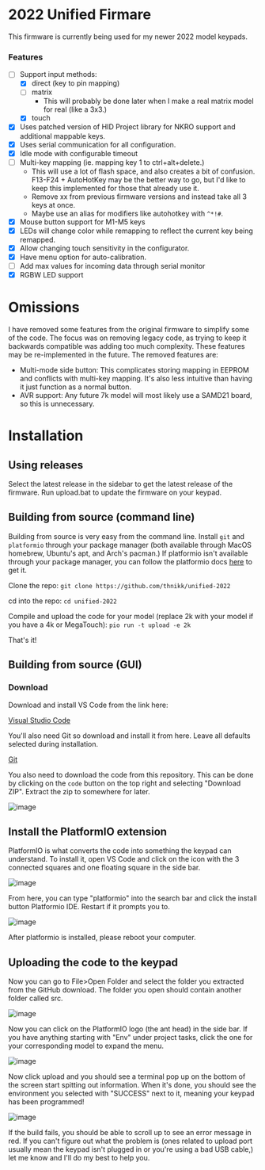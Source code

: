 # 2022 Unified Firmare

This firmware is currently being used for my newer 2022 model keypads.

### Features

- [ ] Support input methods:
    - [x] direct (key to pin mapping)
    - [ ] matrix
        - This will probably be done later when I make a real matrix model for real (like a 3x3.)
    - [x] touch
- [x] Uses patched version of HID Project library for NKRO support and additional mappable keys.
- [x] Uses serial communication for all configuration.
- [x] Idle mode with configurable timeout
- [ ] Multi-key mapping (ie. mapping key 1 to ctrl+alt+delete.)
    - This will use a lot of flash space, and also creates a bit of confusion. F13-F24 + AutoHotKey may be the better way to go, but I'd like to keep this implemented for those that already use it.
    - Remove xx from previous firmware versions and instead take all 3 keys at once.
    - Maybe use an alias for modifiers like autohotkey with `^*!#`.
- [x] Mouse button support for M1-M5 keys
- [x] LEDs will change color while remapping to reflect the current key being remapped.
- [x] Allow changing touch sensitivity in the configurator.
- [x] Have menu option for auto-calibration.
- [ ] Add max values for incoming data through serial monitor
- [x] RGBW LED support

# Omissions

I have removed some features from the original firmware to simplify some of the code. The focus was on removing legacy code, as trying to keep it backwards compatible was adding too much complexity. These features may be re-implemented in the future. The removed features are:

 - Multi-mode side button: This complicates storing mapping in EEPROM and conflicts with multi-key mapping. It's also less intuitive than having it just function as a normal button.
 - AVR support: Any future 7k model will most likely use a SAMD21 board, so this is unnecessary.


# Installation

## Using releases

Select the latest release in the sidebar to get the latest release of the firmware. Run upload.bat to update the firmware on your keypad.

## Building from source (command line)

Building from source is very easy from the command line. Install `git` and `platformio` through your package manager (both available through MacOS homebrew, Ubuntu's apt, and Arch's pacman.) If platformio isn't available through your package manager, you can follow the platformio docs [here](https://docs.platformio.org/en/latest/core/installation.html) to get it.

Clone the repo:
`git clone https://github.com/thnikk/unified-2022`

cd into the repo:
`cd unified-2022`

Compile and upload the code for your model (replace 2k with your model if you have a 4k or MegaTouch):
`pio run -t upload -e 2k`

That's it!

## Building from source (GUI)

### Download
Download and install VS Code from the link here:

[Visual Studio Code](https://code.visualstudio.com/download)

You'll also need Git so download and install it from here. Leave all defaults selected during installation.

[Git](https://git-scm.com/download)

You also need to download the code from this repository. This can be done by clicking on the `code` button on the top right and selecting "Download ZIP". Extract the zip to somewhere for later.

![image](https://thnikk.moe/img/docs/program/ghDownload.png)

Install the PlatformIO extension
--------------------------------
PlatformIO is what converts the code into something the keypad can understand. To install it, open VS Code and click on the icon with the 3 connected squares and one floating square in the side bar.

![image](https://thnikk.github.io/images/rst/program/extension.png)

From here, you can type "platformio" into the search bar and click the install button Platformio IDE. Restart if it prompts you to.

![image](https://thnikk.github.io/images/rst/program/pio.png)

After platformio is installed, please reboot your computer.

Uploading the code to the keypad
--------------------------------
Now you can go to File>Open Folder and select the folder you extracted from the GitHub download. The folder you open should contain another folder called src.

![image](https://thnikk.github.io/images/rst/program/folder.png)

Now you can click on the PlatformIO logo (the ant head) in the side bar. If you have anything starting with "Env" under project tasks, click the one for your corresponding model to expand the menu.

![image](https://thnikk.github.io/images/rst/program/upload.png)

Now click upload and you should see a terminal pop up on the bottom of the screen start spitting out information. When it's done, you should see the environment you selected with "SUCCESS" next to it, meaning your keypad has been programmed!

![image](https://thnikk.github.io/images/rst/program/terminal.png)

If the build fails, you should be able to scroll up to see an error message in red. If you can't figure out what the problem is (ones related to upload port usually mean the keypad isn't plugged in or you're using a bad USB cable,) let me know and I'll do my best to help you.

